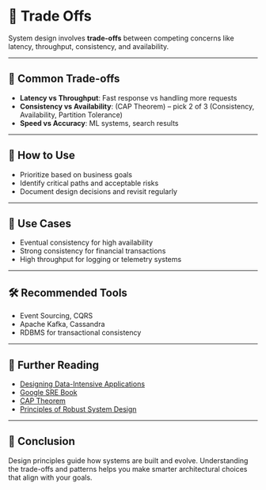 # 🧠 Trade Offs

System design involves **trade-offs** between competing concerns like latency, throughput, consistency, and availability.

---

## 📌 Common Trade-offs

- **Latency vs Throughput**: Fast response vs handling more requests
- **Consistency vs Availability**: (CAP Theorem) – pick 2 of 3 (Consistency, Availability, Partition Tolerance)
- **Speed vs Accuracy**: ML systems, search results

---

## 🧰 How to Use

- Prioritize based on business goals
- Identify critical paths and acceptable risks
- Document design decisions and revisit regularly

---

## 🧠 Use Cases

- Eventual consistency for high availability
- Strong consistency for financial transactions
- High throughput for logging or telemetry systems

---

## 🛠 Recommended Tools

- Event Sourcing, CQRS
- Apache Kafka, Cassandra
- RDBMS for transactional consistency


---

## 📘 Further Reading

- [Designing Data-Intensive Applications](https://dataintensive.net/)
- [Google SRE Book](https://sre.google/books/)
- [CAP Theorem](https://en.wikipedia.org/wiki/CAP_theorem)
- [Principles of Robust System Design](https://principlesofchaos.org/)

---

## 💬 Conclusion

Design principles guide how systems are built and evolve. Understanding the trade-offs and patterns helps you make smarter architectural choices that align with your goals.
